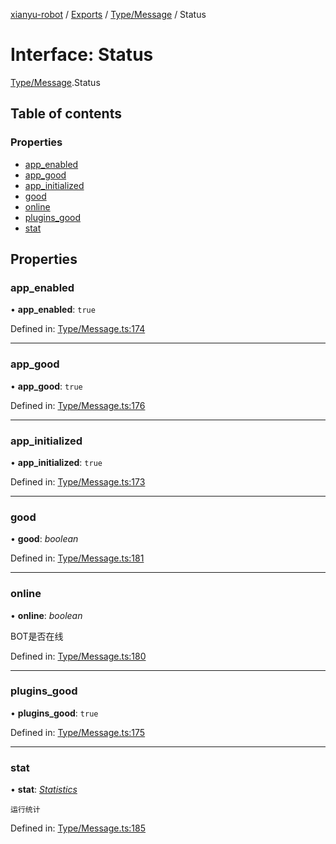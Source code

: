[xianyu-robot](../README.md) / [Exports](../modules.md) / [Type/Message](../modules/type_message.md) / Status

# Interface: Status

[Type/Message](../modules/type_message.md).Status

## Table of contents

### Properties

- [app\_enabled](type_message.status.md#app_enabled)
- [app\_good](type_message.status.md#app_good)
- [app\_initialized](type_message.status.md#app_initialized)
- [good](type_message.status.md#good)
- [online](type_message.status.md#online)
- [plugins\_good](type_message.status.md#plugins_good)
- [stat](type_message.status.md#stat)

## Properties

### app\_enabled

• **app\_enabled**: ``true``

Defined in: [Type/Message.ts:174](https://github.com/blacktunes/xianyu-robot/blob/ba6672b/src/Type/Message.ts#L174)

___

### app\_good

• **app\_good**: ``true``

Defined in: [Type/Message.ts:176](https://github.com/blacktunes/xianyu-robot/blob/ba6672b/src/Type/Message.ts#L176)

___

### app\_initialized

• **app\_initialized**: ``true``

Defined in: [Type/Message.ts:173](https://github.com/blacktunes/xianyu-robot/blob/ba6672b/src/Type/Message.ts#L173)

___

### good

• **good**: *boolean*

Defined in: [Type/Message.ts:181](https://github.com/blacktunes/xianyu-robot/blob/ba6672b/src/Type/Message.ts#L181)

___

### online

• **online**: *boolean*

BOT是否在线

Defined in: [Type/Message.ts:180](https://github.com/blacktunes/xianyu-robot/blob/ba6672b/src/Type/Message.ts#L180)

___

### plugins\_good

• **plugins\_good**: ``true``

Defined in: [Type/Message.ts:175](https://github.com/blacktunes/xianyu-robot/blob/ba6672b/src/Type/Message.ts#L175)

___

### stat

• **stat**: [*Statistics*](type_message.statistics.md)

	运行统计

Defined in: [Type/Message.ts:185](https://github.com/blacktunes/xianyu-robot/blob/ba6672b/src/Type/Message.ts#L185)
